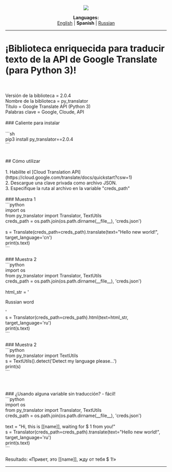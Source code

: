 <p align="center"><img src="https://github.com/markolofsen/py_translator//blob/master/.banners/banner_es.png?raw=1" /></p>
<p align="center"><b>Languages:</b><br /><a href="https://github.com/markolofsen/py_translator/blob/master/README.md">English</a> | <b>Spanish</b> | <a href="https://github.com/markolofsen/py_translator/blob/master/README_ru.md">Russian</a></p>

---

# ¡Biblioteca enriquecida para traducir texto de la API de Google Translate (para Python 3)!<br /><br />Versión de la biblioteca = 2.0.4<br />Nombre de la biblioteca = py_translator<br />Título = Google Translate API (Python 3)<br />Palabras clave = Google, Cloude, API<br /><br />### Caliente para instalar<br /><br />```sh<br />pip3 install py_translator==2.0.4<br />```<br /><br /><br />## Cómo utilizar<br /><br />1. Habilite el [Cloud Translation API] (https://cloud.google.com/translate/docs/quickstart?csw=1)<br />2. Descargue una clave privada como archivo JSON.<br />3. Especifique la ruta al archivo en la variable &quot;creds_path&quot;<br /><br />### Muestra 1<br />```python<br />import os<br />from py_translator import Translator, TextUtils<br />creds_path = os.path.join(os.path.dirname(__file__), 'creds.json')<br /><br />s = Translate(creds_path=creds_path).translate(text="Hello new world!", target_language='cn')<br />print(s.text)<br />```<br /><br />### Muestra 2<br />```python<br />import os<br />from py_translator import Translator, TextUtils<br />creds_path = os.path.join(os.path.dirname(__file__), 'creds.json')<br /><br />html_str = '<p>Russian word</p>'<br />s = Translator(creds_path=creds_path).html(text=html_str, target_language='ru')<br />print(s.text)<br />```<br /><br />### Muestra 2<br />```python<br />from py_translator import TextUtils<br />s = TextUtils().detect('Detect my language please...')<br />print(s)<br />```<br /><br /><br /><br />### ¿Usando alguna variable sin traducción? - fácil!<br />```python<br />import os<br />from py_translator import Translator, TextUtils<br />creds_path = os.path.join(os.path.dirname(__file__), 'creds.json')<br /><br />text = "Hi, this is [[name]], waiting for $ 1 from you!"<br />s = Translator(creds_path=creds_path).translate(text="Hello new world!", target_language='ru')<br />print(s.text)<br />```<br /><br />Resultado: «Привет, это [[name]], жду от тебя $ 1!»

---


